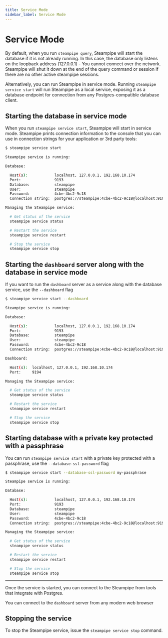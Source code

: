 ```yaml
---
title: Service Mode
sidebar_label: Service Mode
---
```


# Service Mode

By default, when you run `steampipe query`, Steampipe will start the database if it is not already running.  In this case, the database only listens on the loopback address (127.0.0.1) - You cannot connect over the network.  Steampipe will shut it down at the end of the query command or session if there are no other active steampipe sessions.

Alternatively, you can run Steampipe in service mode.  Running `steampipe service start` will run Steampipe as a local service, exposing it as a database endpoint for connection from any Postgres-compatible database client.  

## Starting the database in service mode

When you run `steampipe service start`, Steampipe will start in service mode.  Steampipe prints connection information to the console that you can use in connection strings for your application or 3rd party tools:

```bash
$ steampipe service start

Steampipe service is running:

Database:

  Host(s):            localhost, 127.0.0.1, 192.168.10.174
  Port:               9193
  Database:           steampipe
  User:               steampipe
  Password:           4cbe-4bc2-9c18
  Connection string:  postgres://steampipe:4cbe-4bc2-9c18@localhost:9193/steampipe

Managing the Steampipe service:

  # Get status of the service
  steampipe service status

  # Restart the service
  steampipe service restart

  # Stop the service
  steampipe service stop

```

## Starting the `dashboard` server along with the database in service mode

If you want to run the `dashboard` server as a service along with the database service, use the `--dashboard` flag

```bash
$ steampipe service start --dashboard

Steampipe service is running:

Database:

  Host(s):            localhost, 127.0.0.1, 192.168.10.174
  Port:               9193
  Database:           steampipe
  User:               steampipe
  Password:           4cbe-4bc2-9c18
  Connection string:  postgres://steampipe:4cbe-4bc2-9c18@localhost:9193/steampipe

Dashboard:

  Host(s):  localhost, 127.0.0.1, 192.168.10.174
  Port:     9194

Managing the Steampipe service:

  # Get status of the service
  steampipe service status

  # Restart the service
  steampipe service restart

  # Stop the service
  steampipe service stop

```

## Starting database with a private key protected with a passphrase

You can run `steampipe service start` with a private key protected with a passphrase, use the `--database-ssl-password` flag

```bash
$ steampipe service start --database-ssl-password my-passphrase

Steampipe service is running:

Database:

  Host(s):            localhost, 127.0.0.1, 192.168.10.174
  Port:               9193
  Database:           steampipe
  User:               steampipe
  Password:           4cbe-4bc2-9c18
  Connection string:  postgres://steampipe:4cbe-4bc2-9c18@localhost:9193/steampipe

Managing the Steampipe service:

  # Get status of the service
  steampipe service status

  # Restart the service
  steampipe service restart

  # Stop the service
  steampipe service stop

```

---

Once the service is started, you can connect to the Steampipe from tools that integrate with Postgres.

You can connect to the `dashboard` server from any modern web browser

## Stopping the service

To stop the Steampipe service, issue the `steampipe service stop` command.
